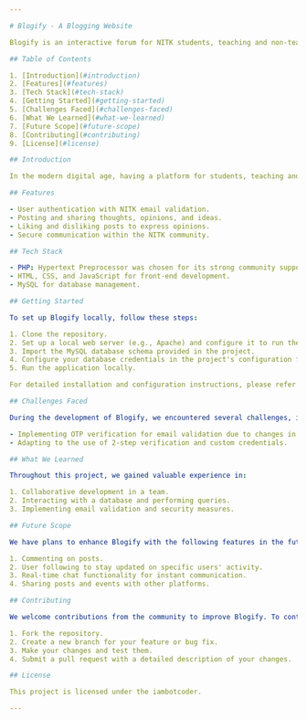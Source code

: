 ```yaml
---

# Blogify - A Blogging Website

Blogify is an interactive forum for NITK students, teaching and non-teaching staff. It provides a platform for sharing ideas, thoughts, and information within the college community. The main goal of this project is to eliminate the communication gap by allowing users to interact, share opinions, and stay informed about events happening within the college.

## Table of Contents

1. [Introduction](#introduction)
2. [Features](#features)
3. [Tech Stack](#tech-stack)
4. [Getting Started](#getting-started)
5. [Challenges Faced](#challenges-faced)
6. [What We Learned](#what-we-learned)
7. [Future Scope](#future-scope)
8. [Contributing](#contributing)
9. [License](#license)

## Introduction

In the modern digital age, having a platform for students, teaching and non-teaching staff to communicate, share opinions, and discuss events is crucial. Blogify aims to bridge this gap by offering a secure and interactive space for the NITK community. This project allows users to post their thoughts, like and dislike content, and provide valuable feedback.

## Features

- User authentication with NITK email validation.
- Posting and sharing thoughts, opinions, and ideas.
- Liking and disliking posts to express opinions.
- Secure communication within the NITK community.

## Tech Stack

- PHP: Hypertext Preprocessor was chosen for its strong community support and ease of development.
- HTML, CSS, and JavaScript for front-end development.
- MySQL for database management.

## Getting Started

To set up Blogify locally, follow these steps:

1. Clone the repository.
2. Set up a local web server (e.g., Apache) and configure it to run the PHP application.
3. Import the MySQL database schema provided in the project.
4. Configure your database credentials in the project's configuration files.
5. Run the application locally.

For detailed installation and configuration instructions, please refer to the [Installation Guide](./docs/InstallationGuide.md).

## Challenges Faced

During the development of Blogify, we encountered several challenges, including:

- Implementing OTP verification for email validation due to changes in Google's permissions.
- Adapting to the use of 2-step verification and custom credentials.

## What We Learned

Throughout this project, we gained valuable experience in:

1. Collaborative development in a team.
2. Interacting with a database and performing queries.
3. Implementing email validation and security measures.

## Future Scope

We have plans to enhance Blogify with the following features in the future:

1. Commenting on posts.
2. User following to stay updated on specific users' activity.
3. Real-time chat functionality for instant communication.
4. Sharing posts and events with other platforms.

## Contributing

We welcome contributions from the community to improve Blogify. To contribute, please:

1. Fork the repository.
2. Create a new branch for your feature or bug fix.
3. Make your changes and test them.
4. Submit a pull request with a detailed description of your changes.

## License

This project is licensed under the iambotcoder.

---
```

